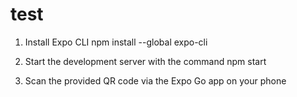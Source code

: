 # test

1) Install Expo CLI
npm install --global expo-cli

2) Start the development server with the command
npm start

3) Scan the provided QR code via the Expo Go app on your phone
